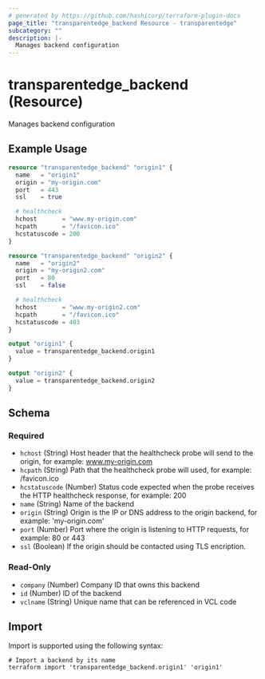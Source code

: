 ```yaml
---
# generated by https://github.com/hashicorp/terraform-plugin-docs
page_title: "transparentedge_backend Resource - transparentedge"
subcategory: ""
description: |-
  Manages backend configuration
---
```


# transparentedge_backend (Resource)

Manages backend configuration

## Example Usage

```terraform
resource "transparentedge_backend" "origin1" {
  name   = "origin1"
  origin = "my-origin.com"
  port   = 443
  ssl    = true

  # healthcheck
  hchost       = "www.my-origin.com"
  hcpath       = "/favicon.ico"
  hcstatuscode = 200
}

resource "transparentedge_backend" "origin2" {
  name   = "origin2"
  origin = "my-origin2.com"
  port   = 80
  ssl    = false

  # healthcheck
  hchost       = "www.my-origin2.com"
  hcpath       = "/favicon.ico"
  hcstatuscode = 403
}

output "origin1" {
  value = transparentedge_backend.origin1
}

output "origin2" {
  value = transparentedge_backend.origin2
}
```

<!-- schema generated by tfplugindocs -->
## Schema

### Required

- `hchost` (String) Host header that the healthcheck probe will send to the origin, for example: www.my-origin.com
- `hcpath` (String) Path that the healthcheck probe will used, for example: /favicon.ico
- `hcstatuscode` (Number) Status code expected when the probe receives the HTTP healthcheck response, for example: 200
- `name` (String) Name of the backend
- `origin` (String) Origin is the IP or DNS address to the origin backend, for example: 'my-origin.com'
- `port` (Number) Port where the origin is listening to HTTP requests, for example: 80 or 443
- `ssl` (Boolean) If the origin should be contacted using TLS encription.

### Read-Only

- `company` (Number) Company ID that owns this backend
- `id` (Number) ID of the backend
- `vclname` (String) Unique name that can be referenced in VCL code

## Import

Import is supported using the following syntax:

```shell
# Import a backend by its name
terraform import 'transparentedge_backend.origin1' 'origin1'
```
